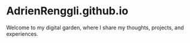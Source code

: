 # AdrienRenggli.github.io
Welcome to my digital garden, where I share my thoughts, projects, and experiences.

